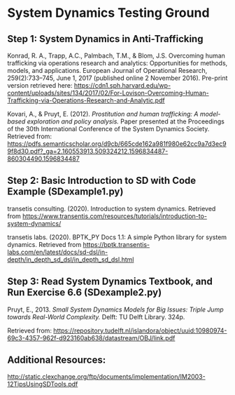 # System Dynamics Testing Ground

## Step 1: System Dynamics in Anti-Trafficking

Konrad, R. A., Trapp, A.C., Palmbach, T.M., & Blom, J.S. Overcoming human trafficking via operations research and analytics: Opportunities for methods, models, and applications. European Journal of Operational Research, 259(2):733–745, June 1, 2017 (published online 2 November 2016).
Pre-print version retrieved here: https://cdn1.sph.harvard.edu/wp-content/uploads/sites/134/2017/02/For-Lovison-Overcoming-Human-Trafficking-via-Operations-Research-and-Analytic.pdf

Kovari, A., & Pruyt, E. (2012). *Prostitution and human trafficking: A model-based exploration and policy analysis.* Paper presented at the Proceedings of the 30th International Conference of the System Dynamics Society.
Retrieved from: https://pdfs.semanticscholar.org/d9cb/665cde162a981f980e62cc9a7d3ec99f8d30.pdf?_ga=2.160553913.509324212.1596834487-860304490.1596834487

## Step 2: Basic Introduction to SD with Code Example (SDexample1.py)

transetis consulting. (2020). Introduction to system dynamics. Retrieved from https://www.transentis.com/resources/tutorials/introduction-to-system-dynamics/

transetis labs. (2020). BPTK_PY Docs 1.1: A simple Python library for system dynamics. Retrieved from https://bptk.transentis-labs.com/en/latest/docs/sd-dsl/in-depth/in_depth_sd_dsl/in_depth_sd_dsl.html 

## Step 3: Read System Dynamics Textbook, and Run Exercise 6.6 (SDexample2.py)

Pruyt, E., 2013. *Small System Dynamics Models for Big Issues: Triple Jump towards Real-World Complexity.* Delft: TU Delft Library. 324p.

Retrieved from: https://repository.tudelft.nl/islandora/object/uuid:10980974-69c3-4357-962f-d923160ab638/datastream/OBJ/link.pdf

## Additional Resources: 

http://static.clexchange.org/ftp/documents/implementation/IM2003-12TipsUsingSDTools.pdf
